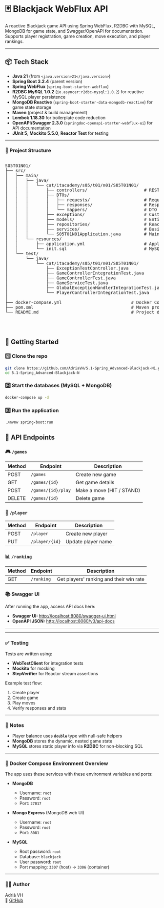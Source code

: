 # 🃏 Blackjack WebFlux API

A reactive Blackjack game API using Spring WebFlux, R2DBC with MySQL, MongoDB for game state, and Swagger/OpenAPI for documentation. Supports player registration, game creation, move execution, and player rankings.

---

## 📦 Tech Stack

- **Java 21** (from `<java.version>21</java.version>`)
- **Spring Boot 3.2.4** (parent version)
- **Spring WebFlux** (`spring-boot-starter-webflux`)
- **R2DBC MySQL 1.0.2** (`io.asyncer:r2dbc-mysql:1.0.2`) for reactive MySQL player persistence
- **MongoDB Reactive** (`spring-boot-starter-data-mongodb-reactive`) for game state storage
- **Maven** (project & build management)
- **Lombok 1.18.30** for boilerplate code reduction
- **OpenAPI/Swagger 2.3.0** (`springdoc-openapi-starter-webflux-ui`) for API documentation
- **JUnit 5**, **Mockito 5.5.0**, **Reactor Test** for testing


---

### 📁 Project Structure
<pre> 
S05T01N01/
├── src/
│   ├── main/
│   │   ├── java/
│   │   │   └── cat/itacademy/s05/t01/n01/S05T01N01/
│   │   │       ├── controllers/                      # REST controllers for Player and Game APIs
│   │   │       ├── DTOs/
│   │   │       │   ├── requests/                     # Request DTOs
│   │   │       │   ├── responses/                    # Response DTOs
│   │   │       │   └── mappers/                      # DTO mappers and converters
│   │   │       ├── exceptions/                       # Custom exceptions handling
│   │   │       ├── models/                           # Entity models including (Player, Game, Deck, Card)
│   │   │       ├── repositories/                     # Reactive repositories for MongoDB and MySQL
│   │   │       ├── services/                         # Business logic services
│   │   │       └── S05T01N01Application.java         # Main Spring Boot application entry point
│   │   └── resources/
│   │       ├── application.yml                       # Application configuration (DB, ports, etc.)
│   │       └── init.sql                              # MySQL database initialization script
│   └── test/
│       └── java/
│           └── cat/itacademy/s05/t01/n01/S05T01N01/
│               ├── ExceptionTestController.java                     # Tests for exception handling controller
│               ├── GameControllerIntegrationTest.java               # Integration tests for GameController
│               ├── GameControllerTest.java                          # Unit tests for GameController
│               ├── GameServiceTest.java                             # Unit tests for GameService logic
│               ├── GlobalExceptionHandlerIntegrationTest.java       # Integration tests for global exception handling
│               └── PlayerControllerIntegrationTest.java             # Integration tests for PlayerController
│
├── docker-compose.yml                           # Docker Compose for MongoDB and MySQL containers
├── pom.xml                                      # Maven project file (dependencies & build plugins)
└── README.md                                    # Project documentation and instructions


 </pre>
## 🚀 Getting Started

### 1️⃣ Clone the repo

```bash
git clone https://github.com/AdriaVH/5.1-Spring_Advanced-Blackjack-N1.git
cd 5.1-Spring_Advanced-Blackjack-N
```
### 2️⃣ Start the databases (MySQL + MongoDB)
```bash
docker-compose up -d
```
### 3️⃣ Run the application
```bash
./mvnw spring-boot:run
```
## 🔌 API Endpoints

### 🎮 `/games`

| Method | Endpoint           | Description               |
|--------|--------------------|---------------------------|
| POST   | `/games`           | Create new game           |
| GET    | `/games/{id}`      | Get game details          |
| POST   | `/games/{id}/play` | Make a move (HIT / STAND) |
| DELETE | `/games/{id}`      | Delete game               |

### 👤 `/player`

| Method | Endpoint         | Description            |
|--------|------------------|------------------------|
| POST   | `/player`        | Create new player      |
| PUT    | `/player/{id}`   | Update player name     |

### 📊 `/ranking`

| Method | Endpoint    | Description                                   |
|--------|-------------|-----------------------------------------------|
| GET    | `/ranking`  | Get players' ranking and their win rate       |



### 📚 Swagger UI

After running the app, access API docs here:

- **Swagger UI:** [http://localhost:8080/swagger-ui.html](http://localhost:8080/swagger-ui.html)  
- **OpenAPI JSON:** [http://localhost:8080/v3/api-docs](http://localhost:8080/v3/api-docs)

---
---

### ✅ Testing

Tests are written using:

- **WebTestClient** for integration tests  
- **Mockito** for mocking  
- **StepVerifier** for Reactor stream assertions  

Example test flow:

1. Create player  
2. Create game  
3. Play moves  
4. Verify responses and stats

---

### 🧠 Notes

- Player balance uses **`double`** type with null-safe helpers  
- **MongoDB** stores the dynamic, nested game state  
- **MySQL** stores static player info via **R2DBC** for non-blocking SQL  

---

### 🐳 Docker Compose Environment Overview

The app uses these services with these environment variables and ports:

- **MongoDB**  
  - Username: `root`  
  - Password: `root`  
  - Port: `27017`  

- **Mongo Express** (MongoDB web UI)  
  - Username: `root`  
  - Password: `root`  
  - Port: `8081`  

- **MySQL**  
  - Root password: `root`  
  - Database: `blackjack`  
  - User password: `root`  
  - Port mapping: `3307` (host) → `3306` (container)

---

### 👨‍💻 Author

Adrià VH  
🔗 [GitHub](https://github.com/AdriaVH/5.1-Spring_Advanced-Blackjack-N1)
